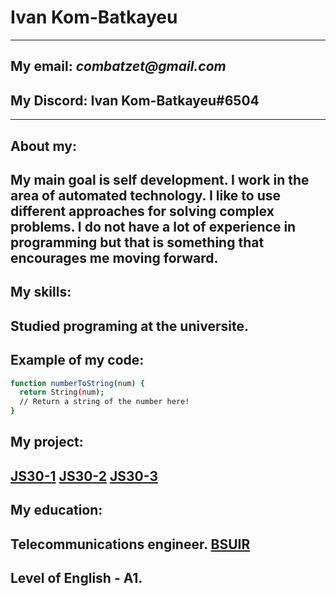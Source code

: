 # Ivan Kom-Batkayeu
---
## My email: _combatzet@gmail.com_
## My Discord: Ivan Kom-Batkayeu#6504
---
## About my:
My main goal is self development. I work in the area of automated technology. I like to use different approaches for solving complex problems. I do not have a lot of experience in programming but that is something that encourages me moving forward.
---
## My skills:
Studied programing at the universite.
---
## Example of my code:
```sh
function numberToString(num) {
  return String(num);
  // Return a string of the number here!
}
```
## My project:
[JS30-1](https://rolling-scopes-school.github.io/ivancom-bat-JSFEPRESCHOOL/js30-1/#)
[JS30-2](https://rolling-scopes-school.github.io/ivancom-bat-JSFEPRESCHOOL/js30-2/#)
[JS30-3](https://rolling-scopes-school.github.io/ivancom-bat-JSFEPRESCHOOL/js30-3/#)
---
## My education:
Telecommunications engineer. [BSUIR](https://www.bsuir.by/en/)
---
## Level of English - A1.
